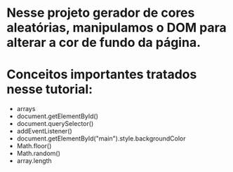 # Nesse projeto gerador de cores aleatórias, manipulamos o DOM para alterar a cor de fundo da página.

# Conceitos importantes tratados nesse tutorial:

- arrays
- document.getElementById()
- document.querySelector()
- addEventListener()
- document.getElementById("main").style.backgroundColor
- Math.floor()
- Math.random()
- array.length
